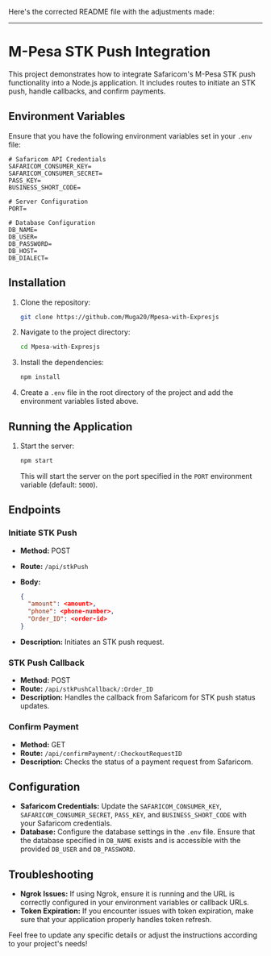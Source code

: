 Here's the corrected README file with the adjustments made:

---

# M-Pesa STK Push Integration

This project demonstrates how to integrate Safaricom's M-Pesa STK push functionality into a Node.js application. It includes routes to initiate an STK push, handle callbacks, and confirm payments.

## Environment Variables

Ensure that you have the following environment variables set in your `.env` file:

```env
# Safaricom API Credentials
SAFARICOM_CONSUMER_KEY=
SAFARICOM_CONSUMER_SECRET=
PASS_KEY=
BUSINESS_SHORT_CODE=

# Server Configuration
PORT=

# Database Configuration
DB_NAME=
DB_USER=
DB_PASSWORD=
DB_HOST=
DB_DIALECT=
```

## Installation

1. Clone the repository:

    ```bash
    git clone https://github.com/Muga20/Mpesa-with-Expresjs 
    ```

2. Navigate to the project directory:

    ```bash
    cd Mpesa-with-Expresjs
    ```

3. Install the dependencies:

    ```bash
    npm install
    ```

4. Create a `.env` file in the root directory of the project and add the environment variables listed above.

## Running the Application

1. Start the server:

    ```bash
    npm start
    ```

   This will start the server on the port specified in the `PORT` environment variable (default: `5000`).

## Endpoints

### Initiate STK Push

- **Method:** POST
- **Route:** `/api/stkPush`
- **Body:**

    ```json
    {
      "amount": <amount>,
      "phone": <phone-number>,
      "Order_ID": <order-id>
    }
    ```

- **Description:** Initiates an STK push request.

### STK Push Callback

- **Method:** POST
- **Route:** `/api/stkPushCallback/:Order_ID`
- **Description:** Handles the callback from Safaricom for STK push status updates.

### Confirm Payment

- **Method:** GET
- **Route:** `/api/confirmPayment/:CheckoutRequestID`
- **Description:** Checks the status of a payment request from Safaricom.

## Configuration

- **Safaricom Credentials:** Update the `SAFARICOM_CONSUMER_KEY`, `SAFARICOM_CONSUMER_SECRET`, `PASS_KEY`, and `BUSINESS_SHORT_CODE` with your Safaricom credentials.
- **Database:** Configure the database settings in the `.env` file. Ensure that the database specified in `DB_NAME` exists and is accessible with the provided `DB_USER` and `DB_PASSWORD`.

## Troubleshooting

- **Ngrok Issues:** If using Ngrok, ensure it is running and the URL is correctly configured in your environment variables or callback URLs.
- **Token Expiration:** If you encounter issues with token expiration, make sure that your application properly handles token refresh.



Feel free to update any specific details or adjust the instructions according to your project's needs!